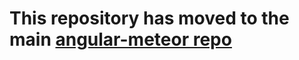 # This repository has moved to the main [angular-meteor repo](https://github.com/Urigo/angular-meteor)